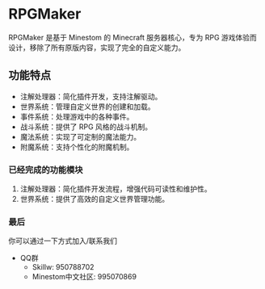 # RPGMaker

RPGMaker 是基于 Minestom 的 Minecraft 服务器核心，专为 RPG 游戏体验而设计，移除了所有原版内容，实现了完全的自定义能力。

## 功能特点

- 注解处理器：简化插件开发，支持注解驱动。
- 世界系统：管理自定义世界的创建和加载。
- 事件系统：处理游戏中的各种事件。
- 战斗系统：提供了 RPG 风格的战斗机制。
- 魔法系统：实现了可定制的魔法能力。
- 附魔系统：支持个性化的附魔机制。

### 已经完成的功能模块

1. 注解处理器：简化插件开发流程，增强代码可读性和维护性。
2. 世界系统：提供了高效的自定义世界管理功能。

### 最后

你可以通过一下方式加入/联系我们

- QQ群
  -  Skillw: 950788702
  -  Minestom中文社区: 995070869